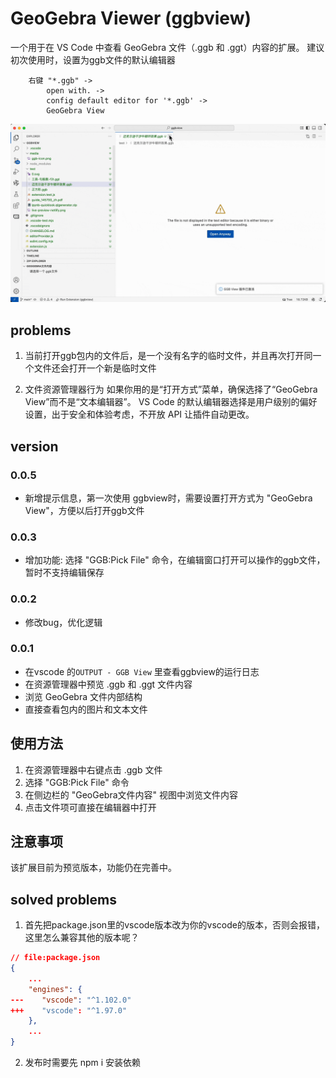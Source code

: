 # GeoGebra Viewer (ggbview)

一个用于在 VS Code 中查看 GeoGebra 文件（.ggb 和 .ggt）内容的扩展。
建议初次使用时，设置为ggb文件的默认编辑器
```
    右键 "*.ggb" -> 
        open with. ->
        config default editor for '*.ggb' -> 
        GeoGebra View
```
![设置为默认](setasdefault.gif)

## problems 

1. 当前打开ggb包内的文件后，是一个没有名字的临时文件，并且再次打开同一个文件还会打开一个新是临时文件
   
2. 文件资源管理器行为
如果你用的是“打开方式”菜单，确保选择了“GeoGebra View”而不是“文本编辑器”。
VS Code 的默认编辑器选择是用户级别的偏好设置，出于安全和体验考虑，不开放 API 让插件自动更改。

## version 

### 0.0.5
- 新增提示信息，第一次使用 ggbview时，需要设置打开方式为 "GeoGebra View"，方便以后打开ggb文件
     
### 0.0.3
- 增加功能: 选择 "GGB:Pick File" 命令，在编辑窗口打开可以操作的ggb文件，暂时不支持编辑保存

### 0.0.2
- 修改bug，优化逻辑

### 0.0.1
- 在vscode 的`OUTPUT - GGB View` 里查看ggbview的运行日志
- 在资源管理器中预览 .ggb 和 .ggt 文件内容
- 浏览 GeoGebra 文件内部结构
- 直接查看包内的图片和文本文件

## 使用方法

1. 在资源管理器中右键点击 .ggb 文件
2. 选择 "GGB:Pick File" 命令
3. 在侧边栏的 "GeoGebra文件内容" 视图中浏览文件内容
4. 点击文件项可直接在编辑器中打开

## 注意事项

该扩展目前为预览版本，功能仍在完善中。

## solved problems
1. 首先把package.json里的vscode版本改为你的vscode的版本，否则会报错，这里怎么兼容其他的版本呢？
```json
// file:package.json
{
    ...
    "engines": {
---    "vscode": "^1.102.0"
+++    "vscode": "^1.97.0"
    },
    ...
}
```
2. 发布时需要先 npm i 安装依赖
